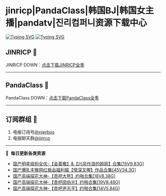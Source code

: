 # jinricp|PandaClass|韩国BJ|韩国女主播|pandatv|진리컴퍼니资源下载中心   
[![Typing SVG](https://readme-typing-svg.herokuapp.com?font=Fira+Code&pause=1000&center=true&vCenter=true&random=true&width=435&lines=所有链接都需要翻墙访问)](https://jinri-cp.neocities.org/free.html)
[![Typing SVG](https://readme-typing-svg.herokuapp.com?font=Fira+Code&pause=1000&center=true&vCenter=true&random=true&width=435&lines=点击进入福利资源下载中心)](https://pandaclass.neocities.org/)
## JINRICP 👋   
JINRICP DOWN：[点击下载JINRICP全季](https://mypikpak.com/s/VODz7HXQoqcX0UrvaXfDtFoPo1)
****
## PandaClass 💯   
PandaClass DOWN：[点击下载PandaClass全季](https://mypikpak.com/s/VOKOTZkoEnkyvCnELVSquM97o1)   
****
## 订阅群组 🔞
1. 电报订阅号[@xjavbus](https://t.me/xjavbus)
2. 电报聊天群[@jinrcp](https://t.me/jinrcp)
**** 
📕 &nbsp;**每日更新各类资源**
<!-- BLOG-POST-LIST:START -->
- [国产明星级别女优-【金善雅】&amp;【兴风作浪的姐姐】合集[15V9.83G]](https://fuli.rulel.com/481.html)
- [国产爆乳丰臀网红极品福利姬【情深叉喔】作品合集[45V34.3G]](https://fuli.rulel.com/480.html)
- [国产高端探花大神-【杏吧大熊】约啪合集[18V8.38G]](https://fuli.rulel.com/479.html)
- [国产高端探花大神-【杏吧田伯光】约啪合集[19V8.48G]](https://fuli.rulel.com/478.html)
- [国产高端探花大神-【杏吧尹志平】约啪合集[14V5.84G]](https://fuli.rulel.com/477.html)
<!-- BLOG-POST-LIST:END -->
